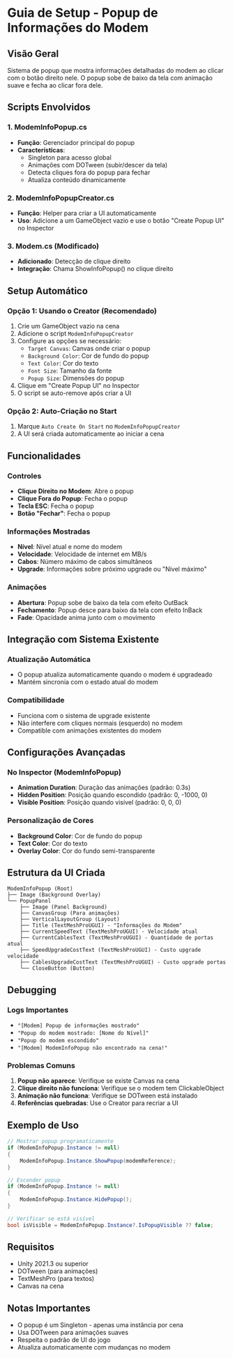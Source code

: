 # Guia de Setup - Popup de Informações do Modem

## Visão Geral
Sistema de popup que mostra informações detalhadas do modem ao clicar com o botão direito nele. O popup sobe de baixo da tela com animação suave e fecha ao clicar fora dele.

## Scripts Envolvidos

### 1. ModemInfoPopup.cs
- **Função**: Gerenciador principal do popup
- **Características**:
  - Singleton para acesso global
  - Animações com DOTween (subir/descer da tela)
  - Detecta cliques fora do popup para fechar
  - Atualiza conteúdo dinamicamente

### 2. ModemInfoPopupCreator.cs
- **Função**: Helper para criar a UI automaticamente
- **Uso**: Adicione a um GameObject vazio e use o botão "Create Popup UI" no Inspector

### 3. Modem.cs (Modificado)
- **Adicionado**: Detecção de clique direito
- **Integração**: Chama ShowInfoPopup() no clique direito

## Setup Automático

### Opção 1: Usando o Creator (Recomendado)
1. Crie um GameObject vazio na cena
2. Adicione o script `ModemInfoPopupCreator`
3. Configure as opções se necessário:
   - `Target Canvas`: Canvas onde criar o popup
   - `Background Color`: Cor de fundo do popup
   - `Text Color`: Cor do texto
   - `Font Size`: Tamanho da fonte
   - `Popup Size`: Dimensões do popup
4. Clique em "Create Popup UI" no Inspector
5. O script se auto-remove após criar a UI

### Opção 2: Auto-Criação no Start
1. Marque `Auto Create On Start` no `ModemInfoPopupCreator`
2. A UI será criada automaticamente ao iniciar a cena

## Funcionalidades

### Controles
- **Clique Direito no Modem**: Abre o popup
- **Clique Fora do Popup**: Fecha o popup
- **Tecla ESC**: Fecha o popup
- **Botão "Fechar"**: Fecha o popup

### Informações Mostradas
- **Nível**: Nível atual e nome do modem
- **Velocidade**: Velocidade de internet em MB/s
- **Cabos**: Número máximo de cabos simultâneos
- **Upgrade**: Informações sobre próximo upgrade ou "Nível máximo"

### Animações
- **Abertura**: Popup sobe de baixo da tela com efeito OutBack
- **Fechamento**: Popup desce para baixo da tela com efeito InBack
- **Fade**: Opacidade anima junto com o movimento

## Integração com Sistema Existente

### Atualização Automática
- O popup atualiza automaticamente quando o modem é upgradeado
- Mantém sincronia com o estado atual do modem

### Compatibilidade
- Funciona com o sistema de upgrade existente
- Não interfere com cliques normais (esquerdo) no modem
- Compatible com animações existentes do modem

## Configurações Avançadas

### No Inspector (ModemInfoPopup)
- **Animation Duration**: Duração das animações (padrão: 0.3s)
- **Hidden Position**: Posição quando escondido (padrão: 0, -1000, 0)
- **Visible Position**: Posição quando visível (padrão: 0, 0, 0)

### Personalização de Cores
- **Background Color**: Cor de fundo do popup
- **Text Color**: Cor do texto
- **Overlay Color**: Cor do fundo semi-transparente

## Estrutura da UI Criada

```
ModemInfoPopup (Root)
├── Image (Background Overlay)
└── PopupPanel
    ├── Image (Panel Background)
    ├── CanvasGroup (Para animações)
    ├── VerticalLayoutGroup (Layout)
    ├── Title (TextMeshProUGUI) - "Informações do Modem"
    ├── CurrentSpeedText (TextMeshProUGUI) - Velocidade atual
    ├── CurrentCablesText (TextMeshProUGUI) - Quantidade de portas atual
    ├── SpeedUpgradeCostText (TextMeshProUGUI) - Custo upgrade velocidade
    ├── CablesUpgradeCostText (TextMeshProUGUI) - Custo upgrade portas
    └── CloseButton (Button)
```

## Debugging

### Logs Importantes
- `"[Modem] Popup de informações mostrado"`
- `"Popup do modem mostrado: [Nome do Nível]"`
- `"Popup do modem escondido"`
- `"[Modem] ModemInfoPopup não encontrado na cena!"`

### Problemas Comuns
1. **Popup não aparece**: Verifique se existe Canvas na cena
2. **Clique direito não funciona**: Verifique se o modem tem ClickableObject
3. **Animação não funciona**: Verifique se DOTween está instalado
4. **Referências quebradas**: Use o Creator para recriar a UI

## Exemplo de Uso

```csharp
// Mostrar popup programaticamente
if (ModemInfoPopup.Instance != null)
{
    ModemInfoPopup.Instance.ShowPopup(modemReference);
}

// Esconder popup
if (ModemInfoPopup.Instance != null)
{
    ModemInfoPopup.Instance.HidePopup();
}

// Verificar se está visível
bool isVisible = ModemInfoPopup.Instance?.IsPopupVisible ?? false;
```

## Requisitos
- Unity 2021.3 ou superior
- DOTween (para animações)
- TextMeshPro (para textos)
- Canvas na cena

## Notas Importantes
- O popup é um Singleton - apenas uma instância por cena
- Usa DOTween para animações suaves
- Respeita o padrão de UI do jogo
- Atualiza automaticamente com mudanças no modem 